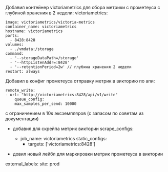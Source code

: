 Добавил контейнер victoriametrics для сбора метрики с прометеуса с глубиной хранения в 2 недели:
    victoriametrics:
    
    image: victoriametrics/victoria-metrics
    container_name: victoriametrics
    hostname: victoriametrics
    ports:
      - 8428:8428
    volumes:
      - ./vmdata:/storage
    command:
      - '--storageDataPath=/storage'
      - '--httpListenAddr=:8428'
      - '--retentionPeriod=2w' // глубина хранения 2 недели
    restart: always

Добавил в конфиг прометеуса отправку метрик в викторию по апи:

    remote_write:
    - url: "http://victoriametrics:8428/api/v1/write"
        queue_config:
        max_samples_per_send: 10000

с ограничением в 10к эксземпляров (с запасом по советам из документации)

+ добавил для скрейпа метрик виктории 
scrape_configs:
  - job_name: victoriametrics
    static_configs:
      - targets: ['victoriametrics:8428']

+ довил новый лейбл для маркировки метрик прометеуса в виктории

external_labels:
    site: prod
